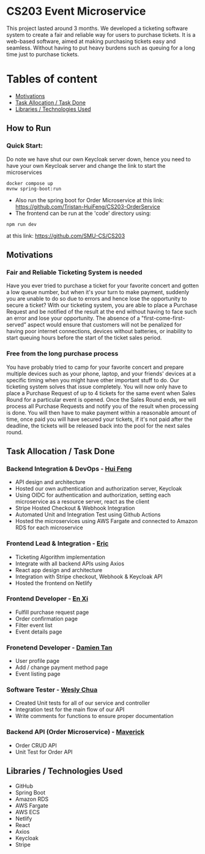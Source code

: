 # CS203 Event Microservice
This project lasted around 3 months. We developed a ticketing software system to create a fair and reliable way for users to purchase tickets. It is a web-based software, aimed at making purchasing tickets easy and seamless. Without having to put heavy burdens such as queuing for a long time just to purchase tickets.  


# Tables of content
- [Motivations](#Motivations)
- [Task Allocation / Task Done](#Task-Allocation-/-Task-Done)
- [Libraries / Technologies Used](#Libraries-/-Technologies-Used)

## How to Run
### Quick Start:
Do note we have shut our own Keycloak server down, hence you need to have your own Keycloak server and change the link to start the microservices
```
docker compose up
mvnw spring-boot:run
```
- Also run the spring boot for Order Microservice at this link: https://github.com/Tristan-HuiFeng/CS203-OrderService
- The frontend can be run at the 'code' directory using:
```
npm run dev
```
at this link: https://github.com/SMU-CS/CS203


## Motivations
### Fair and Reliable Ticketing System is needed

Have you ever tried to purchase a ticket for your favorite concert and gotten a low queue number, but when it's your turn to make payment, suddenly you are unable to do so due to errors and hence lose the opportunity to secure a ticket? With our ticketing system, you are able to place a Purchase Request and be notified of the result at the end without having to face such an error and lose your opportunity. The absence of a "first-come-first-served” aspect would ensure that customers will not be penalized for having poor internet connections, devices without batteries, or inability to start queuing hours before the start of the ticket sales period.

### Free from the long purchase process

You have probably tried to camp for your favorite concert and prepare multiple devices such as your phone, laptop, and your friends' devices at a specific timing when you might have other important stuff to do. Our ticketing system solves that issue completely. You will now only have to place a Purchase Request of up to 4 tickets for the same event when Sales Round for a particular event is opened. Once the Sales Round ends, we will process all Purchase Requests and notify you of the result when processing is done. You will then have to make payment within a reasonable amount of time, once paid you will have secured your tickets, if it's not paid after the deadline, the tickets will be released back into the pool for the next sales round.


## Task Allocation / Task Done

### Backend Integration & DevOps - [Hui Feng](https://github.com/TLI-Tristan)
- API design and architecture
- Hosted our own authentication and authorization server, Keycloak
- Using OIDC for authentication and authorization, setting each microservice as a resource server, react as the client
- Stripe Hosted Checkout & Webhook Integration
- Automated Unit and Integration Test using Github Actions
- Hosted the microservices using AWS Fargate and connected to Amazon RDS for each microservice

### Frontend Lead & Integration - [Eric](https://github.com/Bk49)
- Ticketing Algorithm implementation
- Integrate with all backend APIs using Axios
- React app design and architecture
- Integration with Stripe checkout, Webhook & Keycloak API
- Hosted the frontend on Netlify

### Frontend Developer - [En Xi](https://github.com/pohenxi)
- Fulfill purchase request page
- Order confirmation page
- Filter event list
- Event details page

### Fronetend Developer - [Damien Tan](https://github.com/tyxdamien)
- User profile page
- Add / change payment method page
- Event listing page

### Software Tester - [Wesly Chua](https://github.com/weslychau-01)
- Created Unit tests for all of our service and controller
- Integration test for the main flow of our API
- Write comments for functions to ensure proper documentation

### Backend API (Order Microservice) - [Maverick](https://github.com/M4verrick)
- Order CRUD API
- Unit Test for Order API

## Libraries / Technologies Used
- GitHub
- Spring Boot
- Amazon RDS
- AWS Fargate
- AWS ECS
- Netlify
- React
- Axios
- Keycloak
- Stripe
